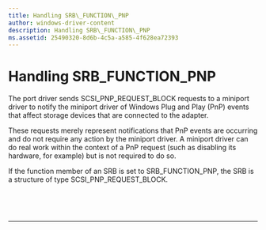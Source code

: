 ```yaml
---
title: Handling SRB\_FUNCTION\_PNP
author: windows-driver-content
description: Handling SRB\_FUNCTION\_PNP
ms.assetid: 25490320-8d6b-4c5a-a585-4f628ea72393
---
```


# Handling SRB\_FUNCTION\_PNP


The port driver sends SCSI\_PNP\_REQUEST\_BLOCK requests to a miniport driver to notify the miniport driver of Windows Plug and Play (PnP) events that affect storage devices that are connected to the adapter.

These requests merely represent notifications that PnP events are occurring and do not require any action by the miniport driver. A miniport driver can do real work within the context of a PnP request (such as disabling its hardware, for example) but is not required to do so.

If the function member of an SRB is set to SRB\_FUNCTION\_PNP, the SRB is a structure of type SCSI\_PNP\_REQUEST\_BLOCK.

 

 


--------------------


